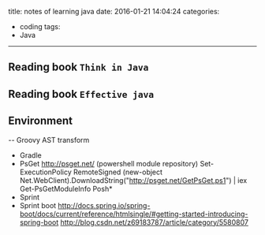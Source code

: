 title: notes of learning java
date: 2016-01-21 14:04:24
categories:
- coding
tags:
- Java
---
## Reading book `Think in Java`

## Reading book `Effective java`

## Environment
-- Groovy
  AST transform
- Gradle
- PsGet
  http://psget.net/   (powershell module repository)
  Set-ExecutionPolicy RemoteSigned
  (new-object Net.WebClient).DownloadString("http://psget.net/GetPsGet.ps1") | iex
  Get-PsGetModuleInfo Posh*
- Sprint
- Sprint boot
  http://docs.spring.io/spring-boot/docs/current/reference/htmlsingle/#getting-started-introducing-spring-boot
  http://blog.csdn.net/z69183787/article/category/5580807
